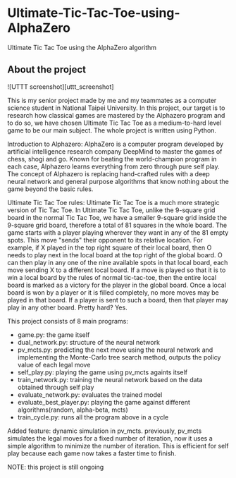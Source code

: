# Ultimate-Tic-Tac-Toe-using-AlphaZero
Ultimate Tic Tac Toe using the AlphaZero algorithm

## About the project

![UTTT screenshot][uttt_screenshot]

This is my senior project made by me and my teammates as a computer science student in National Taipei University. In this project, our target is to research how classical games are mastered by the Alphazero program and to do so, we have chosen Ultimate Tic Tac Toe as a medium-to-hard level game to be our main subject. The whole project is written using Python.

Introduction to Alphazero:
AlphaZero is a computer program developed by artificial intelligence research company DeepMind to master the games of chess, shogi and go. Known for beating the world-champion program in each case, Alphazero learns everything from zero through pure self play. The concept of Alphazero is replacing hand-crafted rules with a deep neural network and general purpose algorithms that know nothing about the game beyond the basic rules.

Ultimate Tic Tac Toe rules:
Ultimate Tic Tac Toe is a much more strategic version of Tic Tac Toe. In Ultimate Tic Tac Toe, unlike the 9-square grid board in the normal Tic Tac Toe, we have a smaller 9-square grid inside the 9-square grid board, therefore a total of 81 squares in the whole board. The game starts with a player playing wherever they want in any of the 81 empty spots. This move "sends" their opponent to its relative location. For example, if X played in the top right square of their local board, then O needs to play next in the local board at the top right of the global board. O can then play in any one of the nine available spots in that local board, each move sending X to a different local board. If a move is played so that it is to win a local board by the rules of normal tic-tac-toe, then the entire local board is marked as a victory for the player in the global board. Once a local board is won by a player or it is filled completely, no more moves may be played in that board. If a player is sent to such a board, then that player may play in any other board. Pretty hard? Yes.

This project consists of 8 main programs:
- game.py: the game itself
- dual_network.py: structure of the neural network
- pv_mcts.py: predicting the next move using the neural network and implementing the Monte-Carlo tree search method, outputs the policy value of each legal move
- self_play.py: playing the game using pv_mcts againts itself
- train_network.py: training the neural network based on the data obtained through self play
- evaluate_network.py: evaluates the trained model
- evaluate_best_player.py: playing the game against different algorithms(random, alpha-beta, mcts)
- train_cycle.py: runs all the program above in a cycle

Added feature: dynamic simulation in pv_mcts. previously, pv_mcts simulates the legal moves for a fixed number of iteration, now it uses a simple algorithm to minimize the number of iteration. This is efficient for self play because each game now takes a faster time to finish.

NOTE: this project is still ongoing
